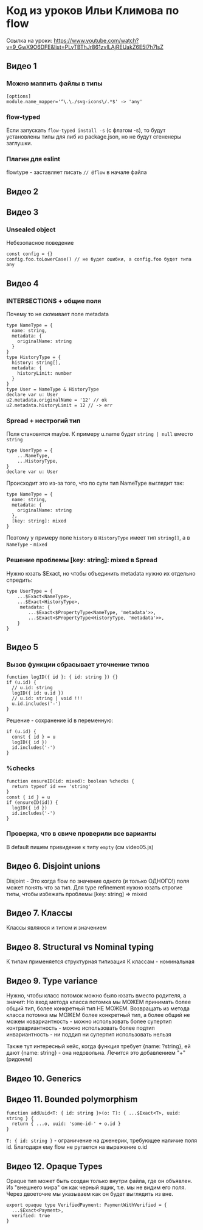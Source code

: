 # Код из уроков Ильи Климова по flow

Ссылка на уроки: https://www.youtube.com/watch?v=9_GwX9O6DFE&list=PLvTBThJr861zvILAjREUakZ6E5l7h7lsZ

## Видео 1

### Можно маппить файлы в типы

```
[options]
module.name_mapper='^\.\./svg-icons\/.*$' -> 'any'
```

### flow-typed

Если запускать
`flow-typed install -s` (с флагом -s), то будут установлены типы для либ из package.json, но не будут сгененеры заглушки.

### Плагин для eslint

flowtype - заставляет писать `// @flow` в начале файла

## Видео 2

## Видео 3

### Unsealed object

Небезопасное поведение

```
const config = {}
config.foo.toLowerCase() // не будет ошибки, а config.foo будет типа any
```

## Видео 4

### INTERSECTIONS + общие поля

Почему то не склеивает поле metadata

```
type NameType = {
  name: string,
  metadata: {
    originalName: string
  }
}
type HistoryType = {
  history: string[],
  metadata: {
    historyLimit: number
  }
}
type User = NameType & HistoryType
declare var u: User
u2.metadata.originalName = '12' // ok
u2.metadata.historyLimit = 12 // -> err
```

### Spread + нестрогий тип

Поля становятся maybe. К примеру u.name будет `string | null` вместо `string`

```
type UserType = {
    ...NameType,
    ...HistoryType,
}
declare var u: User
```

Происходит это из-за того, что по сути тип NameType выглядит так:

```
type NameType = {
  name: string,
  metadata: {
    originalName: string
  },
  [key: string]: mixed
}
```

Поэтому у примеру поле `history` в `HistoryType` имеет тип `string[]`, а в `NameType` - `mixed`

### Решение проблемы [key: string]: mixed в Spread

Нужно юзать $Exact, но чтобы объединить metadata нужно их отдельно спредить:

```
type UserType = {
    ...$Exact<NameType>,
    ...$Exact<HistoryType>,
     metadata: {
        ...$Exact<$PropertyType<NameType, 'metadata'>>,
        ...$Exact<$PropertyType<HistoryType, 'metadata'>>,
    }
}
```

## Видео 5

### Вызов функции сбрасывает уточнение типов

```
function logID({ id }: { id: string }) {}
if (u.id) {
  // u.id: string
  logID({ id: u.id })
  // u.id: string | void !!!
  u.id.includes('-')
}
```

Решение - сохранение id в переменную:

```
if (u.id) {
  const { id } = u
  logID({ id })
  id.includes('-')
}
```

### %checks

```
function ensureID(id: mixed): boolean %checks {
  return typeof id === 'string'
}
const { id } = u
if (ensureID(id)) {
  logID({ id })
  id.includes('-')
}
```

### Проверка, что в свиче проверили все варианты

В default пишем привидение к типу `empty` (cм video05.js)

## Видео 6. Disjoint unions

Disjoint - Это когда flow по значение одного (и только ОДНОГО!) поля может понять что за тип.
Для type refinement нужно юзать строгие типы, чтобы избежать проблемы [key: string] => mixed

## Видео 7. Классы

Классы являюся и типом и значением

## Видео 8. Structural vs Nominal typing

К типам применяется структурная типизация
К классам - номинальная

## Видео 9. Type variance

Нужно, чтобы класс потомок можно было юзать вместо родителя, а значит:
Но вход метода класса потомка мы МОЖЕМ принимать более общий тип, более конкретный тип НЕ МОЖЕМ.
Возвращать из метода класса потомка мы МОЖЕМ более конкретный тип, а более общий не можем
ковариантность - можно использовать более супертип
контрвариантность - можно использовать более подтип
инвариантность - ни поддип ни супертип использовать нельзя

Также тут интересный кейс, когда функция требует {name: ?string}, ей дают {name: string} - она недовольна. Лечится это добавлением "+" (ридонли)

## Видео 10. Generics

## Видео 11. Bounded polymorphism

```
function addUuid<T: { id: string }>(o: T): { ...$Exact<T>, uuid: string } {
  return { ...o, uuid: 'some-id-' + o.id }
}
```

`T: { id: string }` - ограничение на дженерик, требующее наличие поля id. Благодаря ему flow не ругается на выражение o.id

## Видео 12. Opaque Types

Opaque тип может быть создан только внутри файла, где он объявлен.
Из "внешнего мира" он как черный ящик, т.е. мы не видим его поля. Через двоеточие мы указываем как он будет выглядить из вне.

```
export opaque type VerifiedPayment: PaymentWithVerified = {
  ...$Exact<Payment>,
  verified: true
}
```

